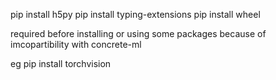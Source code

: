 pip install h5py
pip install typing-extensions
pip install wheel

required before installing or using some packages because of imcopartibility with concrete-ml

eg 
pip install torchvision